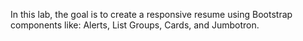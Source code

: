 In this lab, the goal is to create a responsive resume using Bootstrap components like: Alerts, List Groups, Cards, and Jumbotron.
